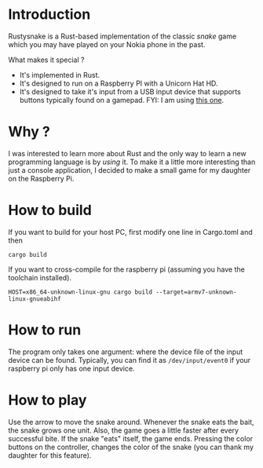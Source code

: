 # Introduction
Rustysnake is a Rust-based implementation of the classic _snake_ game which you may have played on your Nokia phone in the past.

What makes it special ?
* It's implemented in Rust.
* It's designed to run on a Raspberry PI with a Unicorn Hat HD.
* It's designed to take it's input from a USB input device that supports buttons typically found on a gamepad.
  FYI: I am using [this one](https://www.onlinekabelshop.nl/snes-style-usb-controller-voor-pc-notebook-1-35-meter).

# Why ?
I was interested to learn more about Rust and the only way to learn a new programming language is by _using_ it. 
To make it a little more interesting than just a console application, I decided to make a small game for my daughter on the Raspberry Pi. 

# How to build
If you want to build for your host PC, first modify one line in Cargo.toml and then
```
cargo build
```

If you want to cross-compile for the raspberry pi (assuming you have the toolchain installed).

```
HOST=x86_64-unknown-linux-gnu cargo build --target=armv7-unknown-linux-gnueabihf
```

# How to run
The program only takes one argument: where the device file of the input device can be found.
Typically, you can find it as `/dev/input/event0` if your raspberry pi only has one input device.

# How to play
Use the arrow to move the snake around. Whenever the snake eats the bait, the snake grows one unit. 
Also, the game goes a little faster after every successful bite. 
If the snake "eats" itself, the game ends.
Pressing the color buttons on the controller, changes the color of the snake (you can thank my daughter for this feature).
